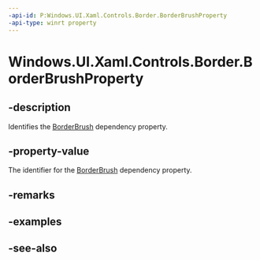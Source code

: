 ```yaml
---
-api-id: P:Windows.UI.Xaml.Controls.Border.BorderBrushProperty
-api-type: winrt property
---
```


<!-- Property syntax
public Windows.UI.Xaml.DependencyProperty BorderBrushProperty { get; }
-->

# Windows.UI.Xaml.Controls.Border.BorderBrushProperty

## -description
Identifies the [BorderBrush](border_borderbrush.md) dependency property.



## -property-value
The identifier for the [BorderBrush](border_borderbrush.md) dependency property.

## -remarks

## -examples

## -see-also
